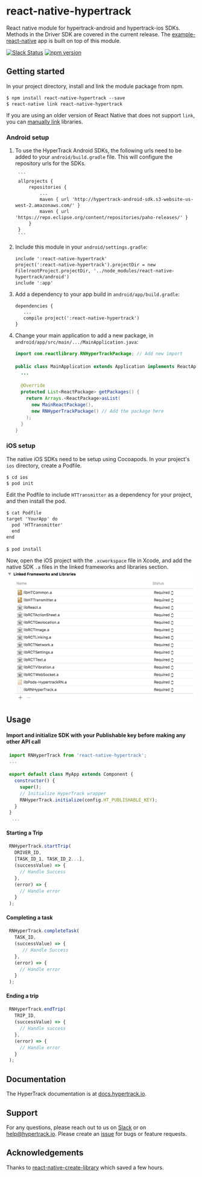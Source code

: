 # react-native-hypertrack
React native module for hypertrack-android and hypertrack-ios SDKs. Methods in the Driver SDK are covered in the current release. The [example-react-native](https://github.com/hypertrack/example-react-native) app is built on top of this module.

[![Slack Status](http://slack.hypertrack.io/badge.svg)](http://slack.hypertrack.io) [![npm version](https://badge.fury.io/js/react-native-hypertrack.svg)](https://badge.fury.io/js/react-native-hypertrack)

## Getting started
In your project directory, install and link the module package from npm.
```
$ npm install react-native-hypertrack --save
$ react-native link react-native-hypertrack
```

If you are using an older version of React Native that does not support `link`, you can [manually link](https://facebook.github.io/react-native/docs/linking-libraries-ios.html) libraries.

### Android setup
1. To use the HyperTrack Android SDKs, the following urls need to be added to your `android/build.gradle` file. This will configure the repository urls for the SDKs.

        ```
        allprojects {
            repositories {
                ...
                maven { url 'http://hypertrack-android-sdk.s3-website-us-west-2.amazonaws.com/' }
                maven { url 'https://repo.eclipse.org/content/repositories/paho-releases/' }
            }
        }
        ```

2. Include this module in your `android/settings.gradle`:

    ```
    include ':react-native-hypertrack'
    project(':react-native-hypertrack').projectDir = new File(rootProject.projectDir, '../node_modules/react-native-hypertrack/android')
    include ':app'
    ```

3. Add a dependency to your app build in `android/app/build.gradle`:

    ```
    dependencies {
       ...
       compile project(':react-native-hypertrack')
    }
    ```

4. Change your main application to add a new package, in `android/app/src/main/.../MainApplication.java`:

    ```java
    import com.reactlibrary.RNHyperTrackPackage; // Add new import

    public class MainApplication extends Application implements ReactApplication {
      ...

      @Override
      protected List<ReactPackage> getPackages() {
        return Arrays.<ReactPackage>asList(
          new MainReactPackage(),
          new RNHyperTrackPackage() // Add the package here
        );
      }
    }
    ```

### iOS setup
The native iOS SDKs need to be setup using Cocoapods. In your project's `ios` directory, create a Podfile.
```
$ cd ios
$ pod init
```

Edit the Podfile to include `HTTransmitter` as a dependency for your project, and then install the pod.
```
$ cat Podfile
target 'YourApp' do
  pod 'HTTransmitter'
  end
end

$ pod install
```

Now, open the iOS project with the `.xcworkspace` file in Xcode, and add the native SDK `.a` files in the linked frameworks and libraries section.
![Linked frameworks and libraries](readme-imgs/linker.png)

## Usage

#### Import and initialize SDK with your Publishable key before making any other API call
 
```javascript
 import RNHyperTrack from 'react-native-hypertrack';
 ...

 export default class MyApp extends Component {
   constructor() {
     super();
     // Initialize HyperTrack wrapper
     RNHyperTrack.initialize(config.HT_PUBLISHABLE_KEY);
   }
 }
  ...
```
#### Starting a Trip
```javascript
 RNHyperTrack.startTrip(
   DRIVER_ID,
   [TASK_ID_1, TASK_ID_2...],
   (successValue) => {
     // Handle Success
   },
   (error) => {
     // Handle error
   }
 );
```
#### Completing a task

```javascript
 RNHyperTrack.completeTask(
   TASK_ID,
   (successValue) => {
      // Handle Success
   },
   (error) => {
     // Handle error
   }
 );
```
    
#### Ending a trip
```javascript
 RNHyperTrack.endTrip(
   TRIP_ID,
   (successValue) => {
     // Handle success
   },
   (error) => {
     // Handle error
   }      
 );
```
## Documentation
The HyperTrack documentation is at [docs.hypertrack.io](http://docs.hypertrack.io/).

## Support
For any questions, please reach out to us on [Slack](http://docs.hypertrack.io/) or on help@hypertrack.io. Please create an [issue](https://github.com/hypertrack/hypertrack-cordova/issues) for bugs or feature requests.

## Acknowledgements
Thanks to [react-native-create-library](https://github.com/frostney/react-native-create-library) which saved a few hours.
